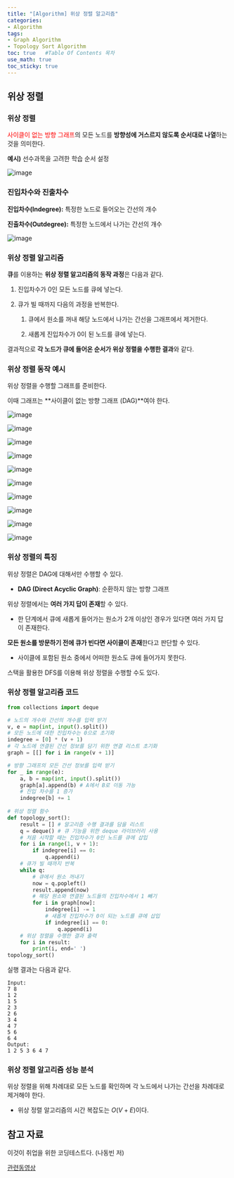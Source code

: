 ```yaml
---
title: "[Algorithm] 위상 정렬 알고리즘"
categories: 
- Algorithm
tags:
- Graph Algorithm
- Topology Sort Algorithm
toc: true   #Table Of Contents 목차 
use_math: true
toc_sticky: true
---
```


## 위상 정렬

### 위상 정렬

<span style = "color:red">사이클이 없는 방향 그래프</span>의 모든 노드를 **방향성에 거스르지 않도록 순서대로 나열**하는 것을 의미한다.

**예시)** 선수과목을 고려한 학습 순서 설정

![image](https://user-images.githubusercontent.com/48538655/108007860-4b651400-7042-11eb-9589-3530c52b2da8.png)

### 진입차수와 진출차수

**진입차수(Indegree):** 특정한 노드로 들어오는 간선의 개수

**진출차수(Outdegree):** 특정한 노드에서 나가는 간선의 개수

![image](https://user-images.githubusercontent.com/48538655/108008015-ae56ab00-7042-11eb-9dec-db304c4e8b5b.png)

### 위상 정렬 알고리즘

**큐**를 이용하는 **위상 정렬 알고리즘의 동작 과정**은 다음과 같다.

1. 진입차수가 0인 모든 노드를 큐에 넣는다.

2. 큐가 빌 때까지 다음의 과정을 반복한다.

   1) 큐에서 원소를 꺼내 해당 노드에서 나가는 간선을 그래프에서 제거한다.

   2) 새롭게 진입차수가 0이 된 노드를 큐에 넣는다.

결과적으로 **각 노드가 큐에 들어온 순서가 위상 정렬을 수행한 결과**와 같다.

### 위상 정렬 동작 예시

위상 정렬을 수행할 그래프를 준비한다.

이때 그래프는 **사이클이 없는 방향 그래프 (DAG)**여야 한다. 

![image](https://user-images.githubusercontent.com/48538655/108014861-38f2d680-7052-11eb-8c1e-7ca8b459f80c.png)

![image](https://user-images.githubusercontent.com/48538655/108041739-4fb12180-7082-11eb-84a5-6bd0cca454ef.png)

![image](https://user-images.githubusercontent.com/48538655/108041844-6fe0e080-7082-11eb-9952-c8eef12dd124.png)

![image](https://user-images.githubusercontent.com/48538655/108041888-7c653900-7082-11eb-8047-c5964ac8ba8a.png)

![image](https://user-images.githubusercontent.com/48538655/108042071-afa7c800-7082-11eb-80ad-cee2f71d5e2b.png)

![image](https://user-images.githubusercontent.com/48538655/108042133-c3ebc500-7082-11eb-8564-76975e86a921.png)

![image](https://user-images.githubusercontent.com/48538655/108042199-d7972b80-7082-11eb-933a-d3ac72732184.png)

![image](https://user-images.githubusercontent.com/48538655/108042249-e978ce80-7082-11eb-8108-3b690c143712.png)

![image](https://user-images.githubusercontent.com/48538655/108042298-f4cbfa00-7082-11eb-888f-976098d3d44f.png)

![image](https://user-images.githubusercontent.com/48538655/108042396-1200c880-7083-11eb-8b7f-46cc7aa107d1.png)

### 위상 정렬의 특징

위상 정렬은 DAG에 대해서만 수행할 수 있다.

- **DAG (Direct Acyclic Graph)**: 순환하지 않는 방향 그래프

위상 정렬에서는 **여러 가지 답이 존재**할 수 있다.

- 한 단계에서 큐에 새롭게 들어가는 원소가 2개 이상인 경우가 있다면 여러 가지 답이 존재한다.

**모든 원소를 방문하기 전에 큐가 빈다면 사이클이 존재**한다고 판단할 수 있다.

- 사이클에 포함된 원소 중에서 어떠한 원소도 큐에 들어가지 못한다.

스택을 활용한 DFS를 이용해 위상 정렬을 수행할 수도 있다.

### 위상 정렬 알고리즘 코드

```python
from collections import deque

# 노드의 개수와 간선의 개수를 입력 받기
v, e = map(int, input().split())
# 모든 노드에 대한 진입차수는 0으로 초기화
indegree = [0] * (v + 1)
# 각 노드에 연결된 간선 정보를 담기 위한 연결 리스트 초기화
graph = [[] for i in range(v + 1)]

# 방향 그래프의 모든 간선 정보를 입력 받기
for _ in range(e):
    a, b = map(int, input().split())
    graph[a].append(b) # A에서 B로 이동 가능
    # 진입 차수를 1 증가
    indegree[b] += 1
    
# 위상 정렬 함수
def topology_sort():
    result = [] # 알고리즘 수행 결과를 담을 리스트
    q = deque() # 큐 기능을 위한 deque 라이브러리 사용
    # 처음 시작할 때는 진입차수가 0인 노드를 큐에 삽입
    for i in range(1, v + 1):
        if indegree[i] == 0:
            q.append(i)
    # 큐가 빌 때까지 반복
    while q:
        # 큐에서 원소 꺼내기
        now = q.popleft()
        result.append(now)
        # 해당 원소와 연결된 노드들의 진입차수에서 1 빼기
        for i in graph[now]:
            indegree[i] -= 1
            # 새롭게 진입차수가 0이 되는 노드를 큐에 삽입
            if indegree[i] == 0:
                q.append(i)
    # 위상 정렬을 수행한 결과 출력
    for i in result:
        print(i, end=' ')
topology_sort()
```

실행 결과는 다음과 같다.

```
Input:
7 8
1 2
1 5
2 3
2 6
3 4
4 7
5 6
6 4
Output:
1 2 5 3 6 4 7
```

### 위상 정렬 알고리즘 성능 분석

위상 정렬을 위해 차례대로 모든 노드를 확인하며 각 노드에서 나가는 간선을 차례대로 제거해야 한다.

- 위상 정렬 알고리즘의 시간 복잡도는 $O(V + E)$이다.

## 참고 자료

이것이 취업을 위한 코딩테스트다. (나동빈 저)

[관련동영상](https://www.youtube.com/watch?v=aOhhNFTIeFI)

